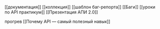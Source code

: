 [[документация]]
[[коллекция]]
[[шаблон баг-репорта]]
[[Баги]]
[[уроки по API практикум]]
[[Презентация АПИ 2.0]]

прогрев
[[Почему API — самый полезный навык]]


